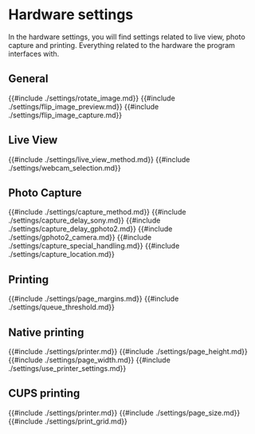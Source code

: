 # Hardware settings
In the hardware settings, you will find settings related to live view, photo capture and printing. Everything related to the hardware the program interfaces with.

## General
{{#include ./settings/rotate_image.md}}
{{#include ./settings/flip_image_preview.md}}
{{#include ./settings/flip_image_capture.md}}

## Live View
{{#include ./settings/live_view_method.md}}
{{#include ./settings/webcam_selection.md}}

## Photo Capture
{{#include ./settings/capture_method.md}}
{{#include ./settings/capture_delay_sony.md}}
{{#include ./settings/capture_delay_gphoto2.md}}
{{#include ./settings/gphoto2_camera.md}}
{{#include ./settings/capture_special_handling.md}}
{{#include ./settings/capture_location.md}}

## Printing
{{#include ./settings/page_margins.md}}
{{#include ./settings/queue_threshold.md}}

## Native printing
{{#include ./settings/printer.md}}
{{#include ./settings/page_height.md}}
{{#include ./settings/page_width.md}}
{{#include ./settings/use_printer_settings.md}}

## CUPS printing
{{#include ./settings/printer.md}}
{{#include ./settings/page_size.md}}
{{#include ./settings/print_grid.md}}
